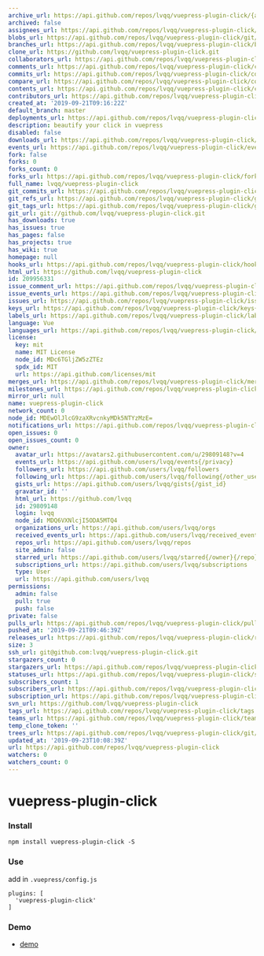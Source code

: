 ```yaml
---
archive_url: https://api.github.com/repos/lvqq/vuepress-plugin-click/{archive_format}{/ref}
archived: false
assignees_url: https://api.github.com/repos/lvqq/vuepress-plugin-click/assignees{/user}
blobs_url: https://api.github.com/repos/lvqq/vuepress-plugin-click/git/blobs{/sha}
branches_url: https://api.github.com/repos/lvqq/vuepress-plugin-click/branches{/branch}
clone_url: https://github.com/lvqq/vuepress-plugin-click.git
collaborators_url: https://api.github.com/repos/lvqq/vuepress-plugin-click/collaborators{/collaborator}
comments_url: https://api.github.com/repos/lvqq/vuepress-plugin-click/comments{/number}
commits_url: https://api.github.com/repos/lvqq/vuepress-plugin-click/commits{/sha}
compare_url: https://api.github.com/repos/lvqq/vuepress-plugin-click/compare/{base}...{head}
contents_url: https://api.github.com/repos/lvqq/vuepress-plugin-click/contents/{+path}
contributors_url: https://api.github.com/repos/lvqq/vuepress-plugin-click/contributors
created_at: '2019-09-21T09:16:22Z'
default_branch: master
deployments_url: https://api.github.com/repos/lvqq/vuepress-plugin-click/deployments
description: beautify your click in vuepress
disabled: false
downloads_url: https://api.github.com/repos/lvqq/vuepress-plugin-click/downloads
events_url: https://api.github.com/repos/lvqq/vuepress-plugin-click/events
fork: false
forks: 0
forks_count: 0
forks_url: https://api.github.com/repos/lvqq/vuepress-plugin-click/forks
full_name: lvqq/vuepress-plugin-click
git_commits_url: https://api.github.com/repos/lvqq/vuepress-plugin-click/git/commits{/sha}
git_refs_url: https://api.github.com/repos/lvqq/vuepress-plugin-click/git/refs{/sha}
git_tags_url: https://api.github.com/repos/lvqq/vuepress-plugin-click/git/tags{/sha}
git_url: git://github.com/lvqq/vuepress-plugin-click.git
has_downloads: true
has_issues: true
has_pages: false
has_projects: true
has_wiki: true
homepage: null
hooks_url: https://api.github.com/repos/lvqq/vuepress-plugin-click/hooks
html_url: https://github.com/lvqq/vuepress-plugin-click
id: 209956331
issue_comment_url: https://api.github.com/repos/lvqq/vuepress-plugin-click/issues/comments{/number}
issue_events_url: https://api.github.com/repos/lvqq/vuepress-plugin-click/issues/events{/number}
issues_url: https://api.github.com/repos/lvqq/vuepress-plugin-click/issues{/number}
keys_url: https://api.github.com/repos/lvqq/vuepress-plugin-click/keys{/key_id}
labels_url: https://api.github.com/repos/lvqq/vuepress-plugin-click/labels{/name}
language: Vue
languages_url: https://api.github.com/repos/lvqq/vuepress-plugin-click/languages
license:
  key: mit
  name: MIT License
  node_id: MDc6TGljZW5zZTEz
  spdx_id: MIT
  url: https://api.github.com/licenses/mit
merges_url: https://api.github.com/repos/lvqq/vuepress-plugin-click/merges
milestones_url: https://api.github.com/repos/lvqq/vuepress-plugin-click/milestones{/number}
mirror_url: null
name: vuepress-plugin-click
network_count: 0
node_id: MDEwOlJlcG9zaXRvcnkyMDk5NTYzMzE=
notifications_url: https://api.github.com/repos/lvqq/vuepress-plugin-click/notifications{?since,all,participating}
open_issues: 0
open_issues_count: 0
owner:
  avatar_url: https://avatars2.githubusercontent.com/u/29809148?v=4
  events_url: https://api.github.com/users/lvqq/events{/privacy}
  followers_url: https://api.github.com/users/lvqq/followers
  following_url: https://api.github.com/users/lvqq/following{/other_user}
  gists_url: https://api.github.com/users/lvqq/gists{/gist_id}
  gravatar_id: ''
  html_url: https://github.com/lvqq
  id: 29809148
  login: lvqq
  node_id: MDQ6VXNlcjI5ODA5MTQ4
  organizations_url: https://api.github.com/users/lvqq/orgs
  received_events_url: https://api.github.com/users/lvqq/received_events
  repos_url: https://api.github.com/users/lvqq/repos
  site_admin: false
  starred_url: https://api.github.com/users/lvqq/starred{/owner}{/repo}
  subscriptions_url: https://api.github.com/users/lvqq/subscriptions
  type: User
  url: https://api.github.com/users/lvqq
permissions:
  admin: false
  pull: true
  push: false
private: false
pulls_url: https://api.github.com/repos/lvqq/vuepress-plugin-click/pulls{/number}
pushed_at: '2019-09-21T09:46:39Z'
releases_url: https://api.github.com/repos/lvqq/vuepress-plugin-click/releases{/id}
size: 3
ssh_url: git@github.com:lvqq/vuepress-plugin-click.git
stargazers_count: 0
stargazers_url: https://api.github.com/repos/lvqq/vuepress-plugin-click/stargazers
statuses_url: https://api.github.com/repos/lvqq/vuepress-plugin-click/statuses/{sha}
subscribers_count: 1
subscribers_url: https://api.github.com/repos/lvqq/vuepress-plugin-click/subscribers
subscription_url: https://api.github.com/repos/lvqq/vuepress-plugin-click/subscription
svn_url: https://github.com/lvqq/vuepress-plugin-click
tags_url: https://api.github.com/repos/lvqq/vuepress-plugin-click/tags
teams_url: https://api.github.com/repos/lvqq/vuepress-plugin-click/teams
temp_clone_token: ''
trees_url: https://api.github.com/repos/lvqq/vuepress-plugin-click/git/trees{/sha}
updated_at: '2019-09-23T10:08:39Z'
url: https://api.github.com/repos/lvqq/vuepress-plugin-click
watchers: 0
watchers_count: 0
---
```


# vuepress-plugin-click
### Install
```
npm install vuepress-plugin-click -S
```

### Use
add in `.vuepress/config.js`
```
plugins: [
  'vuepress-plugin-click'
]
```

### Demo
- [demo](https://www.nicksonlvqq.cn)
